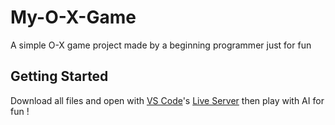 # My-O-X-Game
A simple O-X game project made by a beginning programmer just for fun

## Getting Started
Download all files and open with [VS Code](https://code.visualstudio.com/)'s [Live Server](https://marketplace.visualstudio.com/items?itemName=ritwickdey.LiveServer) then play with AI for fun !
